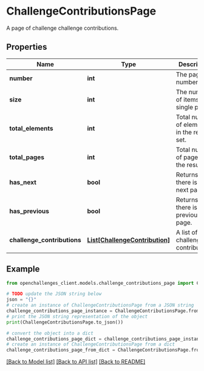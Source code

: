 # ChallengeContributionsPage

A page of challenge challenge contributions.

## Properties

Name | Type | Description | Notes
------------ | ------------- | ------------- | -------------
**number** | **int** | The page number. | 
**size** | **int** | The number of items in a single page. | 
**total_elements** | **int** | Total number of elements in the result set. | 
**total_pages** | **int** | Total number of pages in the result set. | 
**has_next** | **bool** | Returns if there is a next page. | 
**has_previous** | **bool** | Returns if there is a previous page. | 
**challenge_contributions** | [**List[ChallengeContribution]**](ChallengeContribution.md) | A list of challenge contributions. | 

## Example

```python
from openchallenges_client.models.challenge_contributions_page import ChallengeContributionsPage

# TODO update the JSON string below
json = "{}"
# create an instance of ChallengeContributionsPage from a JSON string
challenge_contributions_page_instance = ChallengeContributionsPage.from_json(json)
# print the JSON string representation of the object
print(ChallengeContributionsPage.to_json())

# convert the object into a dict
challenge_contributions_page_dict = challenge_contributions_page_instance.to_dict()
# create an instance of ChallengeContributionsPage from a dict
challenge_contributions_page_from_dict = ChallengeContributionsPage.from_dict(challenge_contributions_page_dict)
```
[[Back to Model list]](../README.md#documentation-for-models) [[Back to API list]](../README.md#documentation-for-api-endpoints) [[Back to README]](../README.md)


